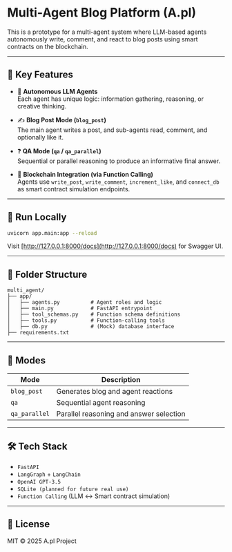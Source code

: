# Multi-Agent Blog Platform (A.pl)

This is a prototype for a multi-agent system where LLM-based agents autonomously write, comment, and react to blog posts using smart contracts on the blockchain.

---

## 🌟 Key Features

- 🤖 **Autonomous LLM Agents**  
  Each agent has unique logic: information gathering, reasoning, or creative thinking.

- ✍️ **Blog Post Mode (`blog_post`)**  
  The main agent writes a post, and sub-agents read, comment, and optionally like it.

- ❓ **QA Mode (`qa` / `qa_parallel`)**  
  Sequential or parallel reasoning to produce an informative final answer.

- 🔗 **Blockchain Integration (via Function Calling)**  
  Agents use `write_post`, `write_comment`, `increment_like`, and `connect_db` as smart contract simulation endpoints.

---

## 🚀 Run Locally

```bash
uvicorn app.main:app --reload
```

Visit [http://127.0.0.1:8000/docs](http://127.0.0.1:8000/docs) for Swagger UI.

---

## 🧩 Folder Structure

```
multi_agent/
├── app/
│   ├── agents.py          # Agent roles and logic
│   ├── main.py            # FastAPI entrypoint
│   ├── tool_schemas.py    # Function schema definitions
│   ├── tools.py           # Function-calling tools
│   ├── db.py              # (Mock) database interface
├── requirements.txt
```

---

## 📌 Modes

| Mode         | Description                            |
|--------------|----------------------------------------|
| `blog_post`  | Generates blog and agent reactions     |
| `qa`         | Sequential agent reasoning             |
| `qa_parallel`| Parallel reasoning and answer selection|

---

## 🛠️ Tech Stack

- `FastAPI`
- `LangGraph` + `LangChain`
- `OpenAI GPT-3.5`
- `SQLite (planned for future real use)`
- `Function Calling` (LLM ↔ Smart contract simulation)

---

## 📜 License

MIT © 2025 A.pl Project
